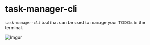 # task-manager-cli

`task-manager-cli` tool that can be used to manage your TODOs in the terminal.


![Imgur](https://i.imgur.com/GaUM5E8.gif?1)
